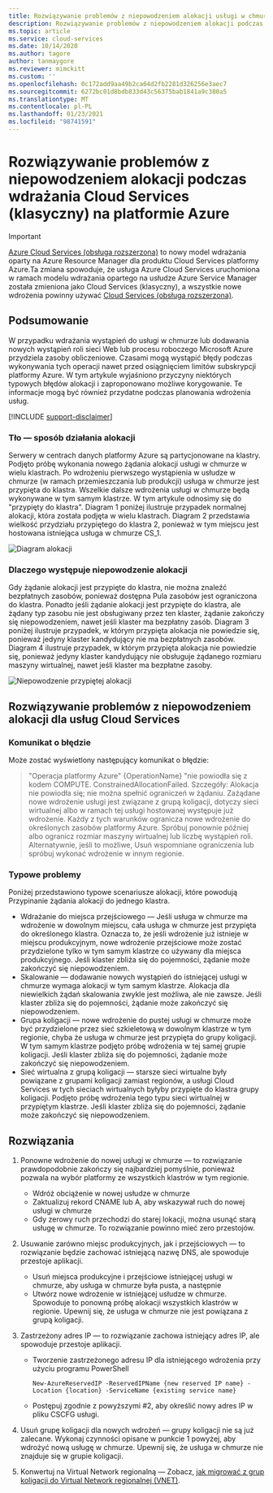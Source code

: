 ```yaml
---
title: Rozwiązywanie problemów z niepowodzeniem alokacji usługi w chmurze (klasycznej) | Microsoft Docs
description: Rozwiązywanie problemów z niepowodzeniem alokacji podczas wdrażania usługi Azure Cloud Services. Dowiedz się, jak działa przydział i dlaczego Alokacja może zakończyć się niepowodzeniem.
ms.topic: article
ms.service: cloud-services
ms.date: 10/14/2020
ms.author: tagore
author: tanmaygore
ms.reviewer: mimckitt
ms.custom: ''
ms.openlocfilehash: 0c172add9aa49b2ca64d2fb2281d326256e3aec7
ms.sourcegitcommit: 6272bc01d8bdb833d43c56375bab1841a9c380a5
ms.translationtype: MT
ms.contentlocale: pl-PL
ms.lasthandoff: 01/23/2021
ms.locfileid: "98741591"
---
```

# <a name="troubleshooting-allocation-failure-when-you-deploy-cloud-services-classic-in-azure"></a>Rozwiązywanie problemów z niepowodzeniem alokacji podczas wdrażania Cloud Services (klasyczny) na platformie Azure

> [!IMPORTANT]
> [Azure Cloud Services (obsługa rozszerzona)](../cloud-services-extended-support/overview.md) to nowy model wdrażania oparty na Azure Resource Manager dla produktu Cloud Services platformy Azure.Ta zmiana spowoduje, że usługa Azure Cloud Services uruchomiona w ramach modelu wdrażania opartego na usłudze Azure Service Manager została zmieniona jako Cloud Services (klasyczny), a wszystkie nowe wdrożenia powinny używać [Cloud Services (obsługa rozszerzona)](../cloud-services-extended-support/overview.md).

## <a name="summary"></a>Podsumowanie
W przypadku wdrażania wystąpień do usługi w chmurze lub dodawania nowych wystąpień roli sieci Web lub procesu roboczego Microsoft Azure przydziela zasoby obliczeniowe. Czasami mogą wystąpić błędy podczas wykonywania tych operacji nawet przed osiągnięciem limitów subskrypcji platformy Azure. W tym artykule wyjaśniono przyczyny niektórych typowych błędów alokacji i zaproponowano możliwe korygowanie. Te informacje mogą być również przydatne podczas planowania wdrożenia usług.

[!INCLUDE [support-disclaimer](../../includes/support-disclaimer.md)]

### <a name="background--how-allocation-works"></a>Tło — sposób działania alokacji
Serwery w centrach danych platformy Azure są partycjonowane na klastry. Podjęto próbę wykonania nowego żądania alokacji usługi w chmurze w wielu klastrach. Po wdrożeniu pierwszego wystąpienia w usłudze w chmurze (w ramach przemieszczania lub produkcji) usługa w chmurze jest przypięta do klastra. Wszelkie dalsze wdrożenia usługi w chmurze będą wykonywane w tym samym klastrze. W tym artykule odnosimy się do "przypięty do klastra". Diagram 1 poniżej ilustruje przypadek normalnej alokacji, która została podjęta w wielu klastrach. Diagram 2 przedstawia wielkość przydziału przypiętego do klastra 2, ponieważ w tym miejscu jest hostowana istniejąca usługa w chmurze CS_1.

![Diagram alokacji](./media/cloud-services-allocation-failure/Allocation1.png)

### <a name="why-allocation-failure-happens"></a>Dlaczego występuje niepowodzenie alokacji
Gdy żądanie alokacji jest przypięte do klastra, nie można znaleźć bezpłatnych zasobów, ponieważ dostępna Pula zasobów jest ograniczona do klastra. Ponadto jeśli żądanie alokacji jest przypięte do klastra, ale żądany typ zasobu nie jest obsługiwany przez ten klaster, żądanie zakończy się niepowodzeniem, nawet jeśli klaster ma bezpłatny zasób. Diagram 3 poniżej ilustruje przypadek, w którym przypięta alokacja nie powiedzie się, ponieważ jedyny klaster kandydujący nie ma bezpłatnych zasobów. Diagram 4 ilustruje przypadek, w którym przypięta alokacja nie powiedzie się, ponieważ jedyny klaster kandydujący nie obsługuje żądanego rozmiaru maszyny wirtualnej, nawet jeśli klaster ma bezpłatne zasoby.

![Niepowodzenie przypiętej alokacji](./media/cloud-services-allocation-failure/Allocation2.png)

## <a name="troubleshooting-allocation-failure-for-cloud-services"></a>Rozwiązywanie problemów z niepowodzeniem alokacji dla usług Cloud Services
### <a name="error-message"></a>Komunikat o błędzie
Może zostać wyświetlony następujący komunikat o błędzie:

> "Operacja platformy Azure" {OperationName} "nie powiodła się z kodem COMPUTE. ConstrainedAllocationFailed. Szczegóły: Alokacja nie powiodła się; nie można spełnić ograniczeń w żądaniu. Zażądane nowe wdrożenie usługi jest związane z grupą koligacji, dotyczy sieci wirtualnej albo w ramach tej usługi hostowanej występuje już wdrożenie. Każdy z tych warunków ogranicza nowe wdrożenie do określonych zasobów platformy Azure. Spróbuj ponownie później albo ogranicz rozmiar maszyny wirtualnej lub liczbę wystąpień roli. Alternatywnie, jeśli to możliwe, Usuń wspomniane ograniczenia lub spróbuj wykonać wdrożenie w innym regionie.

### <a name="common-issues"></a>Typowe problemy
Poniżej przedstawiono typowe scenariusze alokacji, które powodują Przypinanie żądania alokacji do jednego klastra.

* Wdrażanie do miejsca przejściowego — Jeśli usługa w chmurze ma wdrożenie w dowolnym miejscu, cała usługa w chmurze jest przypięta do określonego klastra.  Oznacza to, że jeśli wdrożenie już istnieje w miejscu produkcyjnym, nowe wdrożenie przejściowe może zostać przydzielone tylko w tym samym klastrze co używany dla miejsca produkcyjnego. Jeśli klaster zbliża się do pojemności, żądanie może zakończyć się niepowodzeniem.
* Skalowanie — dodawanie nowych wystąpień do istniejącej usługi w chmurze wymaga alokacji w tym samym klastrze.  Alokacja dla niewielkich żądań skalowania zwykle jest możliwa, ale nie zawsze. Jeśli klaster zbliża się do pojemności, żądanie może zakończyć się niepowodzeniem.
* Grupa koligacji — nowe wdrożenie do pustej usługi w chmurze może być przydzielone przez sieć szkieletową w dowolnym klastrze w tym regionie, chyba że usługa w chmurze jest przypięta do grupy koligacji. W tym samym klastrze podjęto próbę wdrożenia w tej samej grupie koligacji. Jeśli klaster zbliża się do pojemności, żądanie może zakończyć się niepowodzeniem.
* Sieć wirtualna z grupą koligacji — starsze sieci wirtualne były powiązane z grupami koligacji zamiast regionów, a usługi Cloud Services w tych sieciach wirtualnych byłyby przypięte do klastra grupy koligacji. Podjęto próbę wdrożenia tego typu sieci wirtualnej w przypiętym klastrze. Jeśli klaster zbliża się do pojemności, żądanie może zakończyć się niepowodzeniem.

## <a name="solutions"></a>Rozwiązania
1. Ponowne wdrożenie do nowej usługi w chmurze — to rozwiązanie prawdopodobnie zakończy się najbardziej pomyślnie, ponieważ pozwala na wybór platformy ze wszystkich klastrów w tym regionie.

   * Wdróż obciążenie w nowej usłudze w chmurze  
   * Zaktualizuj rekord CNAME lub A, aby wskazywał ruch do nowej usługi w chmurze
   * Gdy zerowy ruch przechodzi do starej lokacji, można usunąć starą usługę w chmurze. To rozwiązanie powinno mieć zero przestojów.
2. Usuwanie zarówno miejsc produkcyjnych, jak i przejściowych — to rozwiązanie będzie zachować istniejącą nazwę DNS, ale spowoduje przestoje aplikacji.

   * Usuń miejsca produkcyjne i przejściowe istniejącej usługi w chmurze, aby usługa w chmurze była pusta, a następnie
   * Utwórz nowe wdrożenie w istniejącej usłudze w chmurze. Spowoduje to ponowną próbę alokacji wszystkich klastrów w regionie. Upewnij się, że usługa w chmurze nie jest powiązana z grupą koligacji.
3. Zastrzeżony adres IP — to rozwiązanie zachowa istniejący adres IP, ale spowoduje przestoje aplikacji.  

   * Tworzenie zastrzeżonego adresu IP dla istniejącego wdrożenia przy użyciu programu PowerShell

     ```
     New-AzureReservedIP -ReservedIPName {new reserved IP name} -Location {location} -ServiceName {existing service name}
     ```
   * Postępuj zgodnie z powyższymi #2, aby określić nowy adres IP w pliku CSCFG usługi.
4. Usuń grupę koligacji dla nowych wdrożeń — grupy koligacji nie są już zalecane. Wykonaj czynności opisane w punkcie 1 powyżej, aby wdrożyć nową usługę w chmurze. Upewnij się, że usługa w chmurze nie znajduje się w grupie koligacji.
5. Konwertuj na Virtual Network regionalną — Zobacz, [jak migrować z grup koligacji do Virtual Network regionalnej (VNET)](/previous-versions/azure/virtual-network/virtual-networks-migrate-to-regional-vnet).